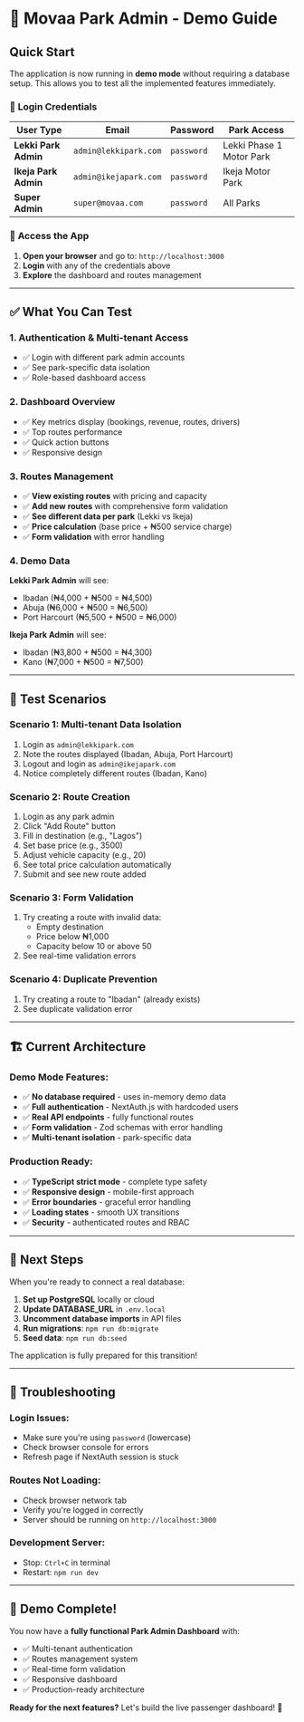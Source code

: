 # 🚀 Movaa Park Admin - Demo Guide

## Quick Start

The application is now running in **demo mode** without requiring a database setup. This allows you to test all the implemented features immediately.

### 🔑 **Login Credentials**

| User Type            | Email                 | Password   | Park Access              |
| -------------------- | --------------------- | ---------- | ------------------------ |
| **Lekki Park Admin** | `admin@lekkipark.com` | `password` | Lekki Phase 1 Motor Park |
| **Ikeja Park Admin** | `admin@ikejapark.com` | `password` | Ikeja Motor Park         |
| **Super Admin**      | `super@movaa.com`     | `password` | All Parks                |

### 📱 **Access the App**

1. **Open your browser** and go to: `http://localhost:3000`
2. **Login** with any of the credentials above
3. **Explore** the dashboard and routes management

---

## ✅ **What You Can Test**

### **1. Authentication & Multi-tenant Access**

- ✅ Login with different park admin accounts
- ✅ See park-specific data isolation
- ✅ Role-based dashboard access

### **2. Dashboard Overview**

- ✅ Key metrics display (bookings, revenue, routes, drivers)
- ✅ Top routes performance
- ✅ Quick action buttons
- ✅ Responsive design

### **3. Routes Management**

- ✅ **View existing routes** with pricing and capacity
- ✅ **Add new routes** with comprehensive form validation
- ✅ **See different data per park** (Lekki vs Ikeja)
- ✅ **Price calculation** (base price + ₦500 service charge)
- ✅ **Form validation** with error handling

### **4. Demo Data**

**Lekki Park Admin** will see:

- Ibadan (₦4,000 + ₦500 = ₦4,500)
- Abuja (₦6,000 + ₦500 = ₦6,500)
- Port Harcourt (₦5,500 + ₦500 = ₦6,000)

**Ikeja Park Admin** will see:

- Ibadan (₦3,800 + ₦500 = ₦4,300)
- Kano (₦7,000 + ₦500 = ₦7,500)

---

## 🎯 **Test Scenarios**

### **Scenario 1: Multi-tenant Data Isolation**

1. Login as `admin@lekkipark.com`
2. Note the routes displayed (Ibadan, Abuja, Port Harcourt)
3. Logout and login as `admin@ikejapark.com`
4. Notice completely different routes (Ibadan, Kano)

### **Scenario 2: Route Creation**

1. Login as any park admin
2. Click "Add Route" button
3. Fill in destination (e.g., "Lagos")
4. Set base price (e.g., 3500)
5. Adjust vehicle capacity (e.g., 20)
6. See total price calculation automatically
7. Submit and see new route added

### **Scenario 3: Form Validation**

1. Try creating a route with invalid data:
   - Empty destination
   - Price below ₦1,000
   - Capacity below 10 or above 50
2. See real-time validation errors

### **Scenario 4: Duplicate Prevention**

1. Try creating a route to "Ibadan" (already exists)
2. See duplicate validation error

---

## 🏗️ **Current Architecture**

### **Demo Mode Features:**

- ✅ **No database required** - uses in-memory demo data
- ✅ **Full authentication** - NextAuth.js with hardcoded users
- ✅ **Real API endpoints** - fully functional routes
- ✅ **Form validation** - Zod schemas with error handling
- ✅ **Multi-tenant isolation** - park-specific data

### **Production Ready:**

- ✅ **TypeScript strict mode** - complete type safety
- ✅ **Responsive design** - mobile-first approach
- ✅ **Error boundaries** - graceful error handling
- ✅ **Loading states** - smooth UX transitions
- ✅ **Security** - authenticated routes and RBAC

---

## 🔧 **Next Steps**

When you're ready to connect a real database:

1. **Set up PostgreSQL** locally or cloud
2. **Update DATABASE_URL** in `.env.local`
3. **Uncomment database imports** in API files
4. **Run migrations**: `npm run db:migrate`
5. **Seed data**: `npm run db:seed`

The application is fully prepared for this transition!

---

## 🚨 **Troubleshooting**

### **Login Issues:**

- Make sure you're using `password` (lowercase)
- Check browser console for errors
- Refresh page if NextAuth session is stuck

### **Routes Not Loading:**

- Check browser network tab
- Verify you're logged in correctly
- Server should be running on `http://localhost:3000`

### **Development Server:**

- Stop: `Ctrl+C` in terminal
- Restart: `npm run dev`

---

## 🎉 **Demo Complete!**

You now have a **fully functional Park Admin Dashboard** with:

- ✅ Multi-tenant authentication
- ✅ Routes management system
- ✅ Real-time form validation
- ✅ Responsive dashboard
- ✅ Production-ready architecture

**Ready for the next features?** Let's build the live passenger dashboard! 🚀



